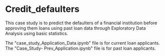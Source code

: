 # Credit_defaulters
This case study is to predict the defaulters of a financial institution before approving them loans using past loan data through Exploratory Data Analysis using basic statistics. 

The "case_study_Application_Data.ipynb" file is for current loan applicants.<br>
The "Case_Study- Prev_Application.ipynb" file is for past loan applicants.
